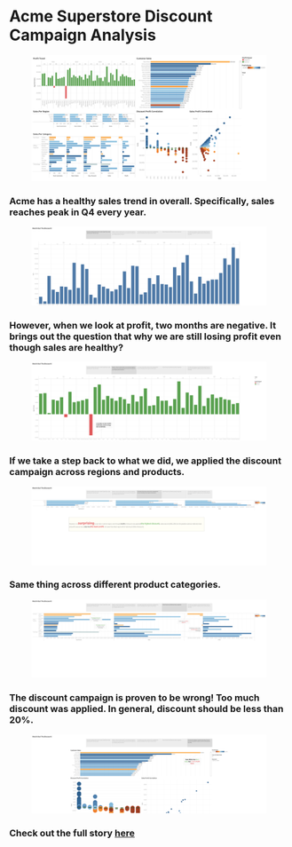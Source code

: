 # Acme Superstore Discount Campaign Analysis

<figure><img src="images/Superstore Dashboard.png"></figure>

### Acme has a healthy sales trend in overall. Specifically, sales reaches peak in Q4 every year.
<figure><img src="images/story_1.png"></figure>

### However, when we look at profit, two months are negative. It brings out the question that why we are still losing profit even though sales are healthy? 
<figure><img src="images/story_2.png"></figure>

### If we take a step back to what we did, we applied the discount campaign across regions and products. 
<figure><img src="images/story_3.png"></figure>

### Same thing across different product categories.
<figure><img src="images/story_4.png"></figure>

### The discount campaign is proven to be wrong! Too much discount was applied. In general, discount should be less than 20%.
<figure><img src="images/story_5.png"></figure>

### Check out the full story [here](https://public.tableau.com/app/profile/ruichen.yang/viz/Superstore_16311596167870/WatchOutTheDiscount?publish=yes)